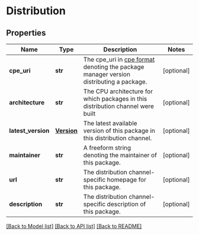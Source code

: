 # Distribution

## Properties
Name | Type | Description | Notes
------------ | ------------- | ------------- | -------------
**cpe_uri** | **str** | The cpe_uri in [cpe format](https://cpe.mitre.org/specification/) denoting the package manager version distributing a package. | [optional] 
**architecture** | **str** | The CPU architecture for which packages in this distribution channel were built | [optional] 
**latest_version** | [**Version**](Version.md) | The latest available version of this package in this distribution channel. | [optional] 
**maintainer** | **str** | A freeform string denoting the maintainer of this package. | [optional] 
**url** | **str** | The distribution channel-specific homepage for this package. | [optional] 
**description** | **str** | The distribution channel-specific description of this package. | [optional] 

[[Back to Model list]](../README.md#documentation-for-models) [[Back to API list]](../README.md#documentation-for-api-endpoints) [[Back to README]](../README.md)


